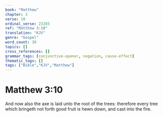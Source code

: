 ```yaml
---
book: "Matthew"
chapter: 3
verse: 10
ordinal_verse: 23203
ref: "Matthew 3:10"
translation: "KJV"
genre: "Gospel"
word_count: 30
topics: []
cross_references: []
grammar_tags: [conjunctive-opener, negation, cause-effect]
thematic_tags: []
tags: ["Bible","KJV","Matthew"]
---
```


# Matthew 3:10

And now also the axe is laid unto the root of the trees: therefore every tree which bringeth not forth good fruit is hewn down, and cast into the fire.
